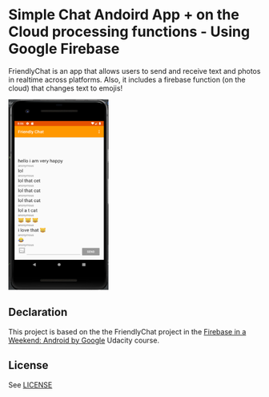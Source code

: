 # Simple Chat Andoird App + on the Cloud processing functions -  Using Google Firebase 

FriendlyChat is an app that allows users to send and receive text and photos in realtime across platforms.
Also, it includes a firebase function (on the  cloud)  that changes text to emojis!

<img src="screenshot.png" width="200" height="380">

## Declaration

This project is based on the the FriendlyChat project in the [Firebase in a Weekend: Android by Google](https://www.udacity.com/course/firebase-in-a-weekend-by-google-android--ud0352) Udacity course.


## License
See [LICENSE](LICENSE)
